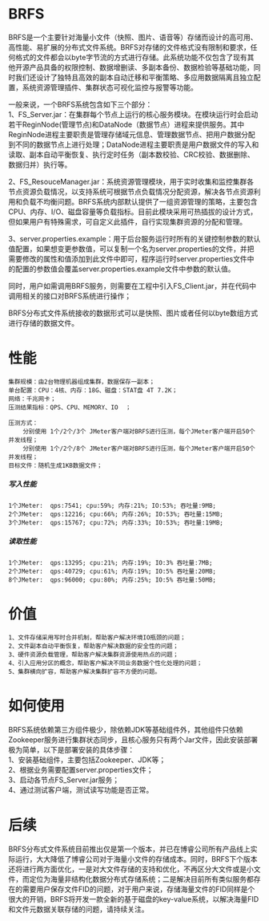 # BRFS
   BRFS是一个主要针对海量小文件（快照、图片、语音等）存储而设计的高可用、高性能、易扩展的分布式文件系统。BRFS对存储的文件格式没有限制和要求，任何格式的文件都会以byte字节流的方式进行存储。此系统功能不仅包含了现有其他开源产品具备的权限控制、数据增删读、多副本备份、数据检验等基础功能，同时我们还设计了独特且高效的副本自动迁移和平衡策略、多应用数据隔离且独立配置，系统资源管理插件、集群状态可视化监控与报警等功能。  
   
  一般来说，一个BRFS系统包含如下三个部分：    
   1、FS_Server.jar：在集群每个节点上运行的核心服务模块。在模块运行时会启动若干ReginNode(管理节点)和DataNode（数据节点）进程来提供服务。其中ReginNode进程主要职责是管理存储域元信息、管理数据节点、把用户数据分配到不同的数据节点上进行处理；DataNode进程主要职责是用户数据文件的写入和读取、副本自动平衡恢复、执行定时任务（副本数校验、CRC校验、数据删除、数据归并）执行等。
    
   2、FS_ResouceManager.jar：系统资源管理模块，用于实时收集和监控集群各节点资源负载情况，以支持系统可根据节点负载情况分配资源，解决各节点资源利用和负载不均衡问题。BRFS系统内部默认提供了一组资源管理的策略，主要包含CPU、内存、I/O、磁盘容量等负载指标。目前此模块采用可热插拔的设计方式，但如果用户有特殊需求，可自定义此插件，自行实现集群资源的分配和管理。
    
   3、server.properties.example：用于后台服务运行时所有的关键控制参数的默认值配置，如果想变更参数值，可以复制一个名为server.properties的文件，并把需要修改的属性和值添加到此文件中即可，程序运行时server.properties文件中的配置的参数值会覆盖server.properties.example文件中参数的默认值。
    
  同时，用户如需调用BRFS服务，则需要在工程中引入FS_Client.jar，并在代码中调用相关的接口对BRFS系统进行操作；  

BRFS分布式文件系统接收的数据形式可以是快照、图片或者任何以byte数组方式进行存储的数据文件。

# 性能
    集群规模：由2台物理机器组成集群，数据保存一副本；  
    单台配置：CPU：4核、内存：18G、磁盘：STAT盘 4T 7.2K；  
    网络：千兆网卡；  
    压测结果指标：QPS、CPU、MEMORY、IO  ；
    
    压测方式：  
        分别使用 1个/2个/3个 JMeter客户端对BRFS进行压测，每个JMeter客户端开启50个并发线程；      
        分别使用 1个/2个/8个 JMeter客户端对BRFS进行压测，每个JMeter客户端开启50个并发线程；  
    目标文件：随机生成1KB数据文件；  

#####  写入性能  
    1个JMeter:  qps:7541; cpu:59%; 内存:21%; IO:53%; 吞吐量:9MB;  
    2个JMeter:  qps:12216; cpu:66%; 内存:26%; IO:53%; 吞吐量:15MB;  
    3个JMeter:  qps:15767; cpu:72%; 内存:33%; IO:53%; 吞吐量:19MB;  

#####  读取性能  
    1个JMeter:  qps:13295; cpu:21%; 内存:19%; IO:3% 吞吐量:7MB;  
    2个JMeter:  qps:40729; cpu:61%; 内存:19%; IO:5% 吞吐量:20MB;  
    8个JMeter:  qps:96000; cpu:80%; 内存:25%; IO:5% 吞吐量:50MB;  

# 价值
    1、文件存储采用写时合并机制，帮助客户解决环境IO瓶颈的问题；  
    2、文件副本自动平衡恢复，帮助客户解决数据的安全性的问题；  
    3、硬件资源负载管理，帮助客户解决集群资源使用热点的问题；  
    4、引入应用分区的概念，帮助客户解决不同业务数据个性化处理的问题；  
    5、集群横向扩容，帮助客户解决集群扩容不方便的问题。  

# 如何使用
  BRFS系统依赖第三方组件极少，除依赖JDK等基础组件外，其他组件只依赖Zookeeper服务进行集群状态同步，且核心服务只有两个Jar文件，因此安装部署极为简单，以下是部署安装的具体步骤：  
        1、安装基础组件，主要包括Zookeeper、JDK等；  
        2、根据业务需要配置server.properties文件；  
        3、启动各节点FS_Server.jar服务；  
        4、通过测试客户端，测试读写功能是否正常。   

# 后续
BRFS分布式文件系统目前推出仅是第一个版本，并已在博睿公司所有产品线上实际运行，大大降低了博睿公司对于海量小文件的存储成本。同时，BRFS下个版本还将进行两方面优化，一是对大文件存储的支持和优化，不再区分大文件或是小文件，而定位为海量非结构化数据分布式存储系统；二是解决目前所有类似服务都存在的需要用户保存文件FID的问题，对于用户来说，存储海量文件的FID同样是个很大的开销，BRFS将开发一款全新的基于磁盘的key-value系统，以解决海量FID和文件元数据关联存储的问题，请持续关注。
